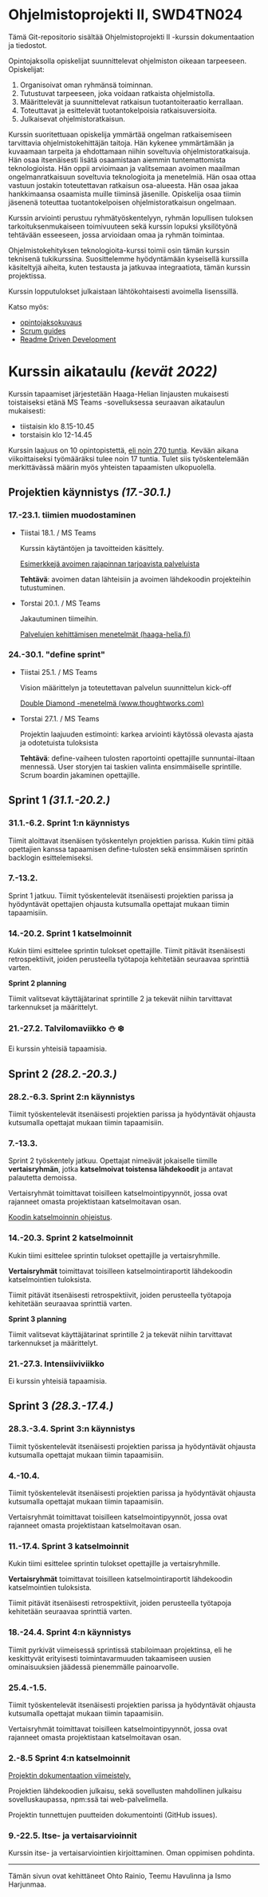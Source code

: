 # Ohjelmistoprojekti II, SWD4TN024

Tämä Git-repositorio sisältää Ohjelmistoprojekti II -kurssin dokumentaation ja tiedostot.

Opintojaksolla opiskelijat suunnittelevat ohjelmiston oikeaan tarpeeseen. Opiskelijat:

1. Organisoivat oman ryhmänsä toiminnan.
1. Tutustuvat tarpeeseen, joka voidaan ratkaista ohjelmistolla.
1. Määrittelevät ja suunnittelevat ratkaisun tuotantoiteraatio kerrallaan.
1. Toteuttavat ja esittelevät tuotantokelpoisia ratkaisuversioita.
1. Julkaisevat ohjelmistoratkaisun.

Kurssin suoritettuaan opiskelija ymmärtää ongelman ratkaisemiseen tarvittavia ohjelmistokehittäjän taitoja. Hän kykenee ymmärtämään ja kuvaamaan tarpeita ja ehdottamaan niihin soveltuvia ohjelmistoratkaisuja. Hän osaa itsenäisesti lisätä osaamistaan aiemmin tuntemattomista teknologioista. Hän oppii arvioimaan ja valitsemaan avoimen maailman ongelmanratkaisuun soveltuvia teknologioita ja menetelmiä. Hän osaa ottaa vastuun jostakin toteutettavan ratkaisun osa-alueesta. Hän osaa jakaa hankkimaansa osaamista muille tiiminsä jäsenille. Opiskelija osaa tiimin jäsenenä toteuttaa tuotantokelpoisen ohjelmistoratkaisun ongelmaan.

Kurssin arviointi perustuu ryhmätyöskentelyyn, ryhmän lopullisen tuloksen tarkoituksenmukaiseen toimivuuteen sekä kurssin lopuksi yksilötyönä tehtävään esseeseen, jossa arvioidaan omaa ja ryhmän toimintaa.

Ohjelmistokehityksen teknologioita-kurssi toimii osin tämän kurssin teknisenä tukikurssina. Suosittelemme hyödyntämään kyseisellä kurssilla käsiteltyjä aiheita, kuten testausta ja jatkuvaa integraatiota, tämän kurssin projektissa.

Kurssin lopputulokset julkaistaan lähtökohtaisesti avoimella lisenssillä.

Katso myös:

* [opintojaksokuvaus](https://opinto-opas.haaga-helia.fi/course_unit/SWD4TA024)
* [Scrum guides](https://scrumguides.org/)
* [Readme Driven Development](https://tom.preston-werner.com/2010/08/23/readme-driven-development.html)


# Kurssin aikataulu *(kevät 2022)*

Kurssin tapaamiset järjestetään Haaga-Helian linjausten mukaisesti toistaiseksi etänä MS Teams -sovelluksessa seuraavan aikataulun mukaisesti:

* tiistaisin klo 8.15-10.45
* torstaisin klo 12-14.45

Kurssin laajuus on 10 opintopistettä, [eli noin 270 tuntia](https://www.haaga-helia.fi/fi/ects-jarjestelma-ja-tutkintotodistuksen-liite-eli-diploma-supplement). Kevään aikana viikoittaiseksi työmääräksi tulee noin 17 tuntia. Tulet siis työskentelemään merkittävässä määrin myös yhteisten tapaamisten ulkopuolella.


## Projektien käynnistys *(17.-30.1.)*

### 17.-23.1. tiimien muodostaminen

* Tiistai 18.1. / MS Teams

    Kurssin käytäntöjen ja tavoitteiden käsittely.

    [Esimerkkejä avoimen rajapinnan tarjoavista palveluista](avoimet-rajapinnat.md)

    **Tehtävä**: avoimen datan lähteisiin ja avoimen lähdekoodin projekteihin tutustuminen.

* Torstai 20.1. / MS Teams

    Jakautuminen tiimeihin.

    [Palvelujen kehittämisen menetelmät (haaga-helia.fi)](https://www.haaga-helia.fi/fi/tool-factory-menetelmat-palvelujen-kehittamiseen)

### 24.-30.1. "define sprint"

* Tiistai 25.1. / MS Teams

    Vision määrittelyn ja toteutettavan palvelun suunnittelun kick-off
    
    [Double Diamond -menetelmä (www.thoughtworks.com)](https://www.thoughtworks.com/insights/blog/double-diamond)

* Torstai 27.1. / MS Teams

    Projektin laajuuden estimointi: karkea arviointi käytössä olevasta ajasta ja odotetuista tuloksista

    **Tehtävä**: define-vaiheen tulosten raportointi opettajille sunnuntai-iltaan mennessä. User storyjen tai taskien valinta ensimmäiselle sprintille. Scrum boardin jakaminen opettajille.


## Sprint 1 *(31.1.-20.2.)*

### 31.1.-6.2. Sprint 1:n käynnistys

Tiimit aloittavat itsenäisen työskentelyn projektien parissa. Kukin tiimi pitää opettajien kanssa tapaamisen define-tulosten sekä ensimmäisen sprintin backlogin esittelemiseksi.

### 7.-13.2.

Sprint 1 jatkuu. Tiimit työskentelevät itsenäisesti projektien parissa ja hyödyntävät opettajien ohjausta kutsumalla opettajat mukaan tiimin tapaamisiin.


### 14.-20.2. Sprint 1 katselmoinnit

Kukin tiimi esittelee sprintin tulokset opettajille. Tiimit pitävät itsenäisesti retrospektiivit, joiden perusteella työtapoja kehitetään seuraavaa sprinttiä varten.

**Sprint 2 planning**

Tiimit valitsevat käyttäjätarinat sprintille 2 ja tekevät niihin tarvittavat tarkennukset ja määrittelyt.

### 21.-27.2. Talvilomaviikko ⛄ ❄️

Ei kurssin yhteisiä tapaamisia.



## Sprint 2 *(28.2.-20.3.)*

### 28.2.-6.3. Sprint 2:n käynnistys

Tiimit työskentelevät itsenäisesti projektien parissa ja hyödyntävät ohjausta kutsumalla opettajat mukaan tiimin tapaamisiin.

### 7.-13.3.

Sprint 2 työskentely jatkuu. Opettajat nimeävät jokaiselle tiimille **vertaisryhmän**, jotka **katselmoivat toistensa lähdekoodit** ja antavat palautetta demoissa.

Vertaisryhmät toimittavat toisilleen katselmointipyynnöt, jossa ovat rajanneet omasta projektistaan katselmoitavan osan.

[Koodin katselmoinnin ohjeistus](scrum/koodin-katselmointi.md).

### 14.-20.3. Sprint 2 katselmoinnit

Kukin tiimi esittelee sprintin tulokset opettajille ja vertaisryhmille.

**Vertaisryhmät** toimittavat toisilleen katselmointiraportit lähdekoodin katselmointien tuloksista.

Tiimit pitävät itsenäisesti retrospektiivit, joiden perusteella työtapoja kehitetään seuraavaa sprinttiä varten.

**Sprint 3 planning**

Tiimit valitsevat käyttäjätarinat sprintille 2 ja tekevät niihin tarvittavat tarkennukset ja määrittelyt.

### 21.-27.3. Intensiiviviikko

Ei kurssin yhteisiä tapaamisia.


## Sprint 3 *(28.3.-17.4.)*

### 28.3.-3.4. Sprint 3:n käynnistys

Tiimit työskentelevät itsenäisesti projektien parissa ja hyödyntävät ohjausta kutsumalla opettajat mukaan tiimin tapaamisiin.

### 4.-10.4.

Tiimit työskentelevät itsenäisesti projektien parissa ja hyödyntävät ohjausta kutsumalla opettajat mukaan tiimin tapaamisiin.

Vertaisryhmät toimittavat toisilleen katselmointipyynnöt, jossa ovat rajanneet omasta projektistaan katselmoitavan osan.


### 11.-17.4. Sprint 3 katselmoinnit

Kukin tiimi esittelee sprintin tulokset opettajille ja vertaisryhmille.

**Vertaisryhmät** toimittavat toisilleen katselmointiraportit lähdekoodin katselmointien tuloksista.

Tiimit pitävät itsenäisesti retrospektiivit, joiden perusteella työtapoja kehitetään seuraavaa sprinttiä varten.


### 18.-24.4. Sprint 4:n käynnistys

Tiimit pyrkivät viimeisessä sprintissä stabiloimaan projektinsa, eli he keskittyvät erityisesti toimintavarmuuden takaamiseen uusien ominaisuuksien jäädessä pienemmälle painoarvolle.

### 25.4.-1.5.

Tiimit työskentelevät itsenäisesti projektien parissa ja hyödyntävät ohjausta kutsumalla opettajat mukaan tiimin tapaamisiin.

Vertaisryhmät toimittavat toisilleen katselmointipyynnöt, jossa ovat rajanneet omasta projektistaan katselmoitavan osan.


### 2.-8.5 Sprint 4:n katselmoinnit

[Projektin dokumentaation viimeistely.](scrum/dokumentointi.md)

Projektien lähdekoodien julkaisu, sekä sovellusten mahdollinen julkaisu sovelluskaupassa, npm:ssä tai web-palvelimella.

Projektin tunnettujen puutteiden dokumentointi (GitHub issues).


### 9.-22.5. Itse- ja vertaisarvioinnit

Kurssin itse- ja vertaisarviointien kirjoittaminen. Oman oppimisen pohdinta.

------

Tämän sivun ovat kehittäneet Ohto Rainio, Teemu Havulinna ja Ismo Harjunmaa.
